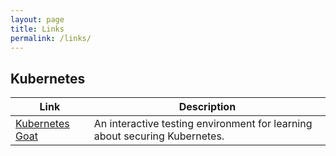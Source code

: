 ```yaml
---
layout: page
title: Links
permalink: /links/
---
```


## Kubernetes

| Link                                                       | Description                                                               |
|------------------------------------------------------------|---------------------------------------------------------------------------|
| [Kubernetes Goat](https://madhuakula.com/kubernetes-goat/) | An interactive testing environment for learning about securing Kubernetes.|
